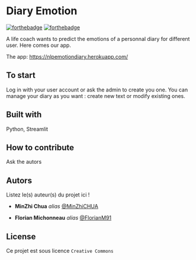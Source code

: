 # Diary Emotion


[![forthebadge](http://forthebadge.com/images/badges/built-with-love.svg)](http://forthebadge.com)  [![forthebadge](http://forthebadge.com/images/badges/powered-by-electricity.svg)](http://forthebadge.com)

A life coach wants to predict the emotions of a personnal diary for different user. Here comes our app.

The app:
https://nlpemotiondiary.herokuapp.com/

## To start

Log in with your user account or ask the admin to create you one. You can manage your diary as you want : create new text or modify existing ones.


## Built with

Python, Streamlit

## How to contribute

Ask the autors

## Autors
Listez le(s) auteur(s) du projet ici !
* **MinZhi Chua** _alias_ [@MinZhiCHUA](https://github.com/MinZhiCHUA)

* **Florian Michonneau** _alias_ [@FlorianM91](https://github.com/FlorianMi91)


## License

Ce projet est sous licence ``Creative Commons`` 



